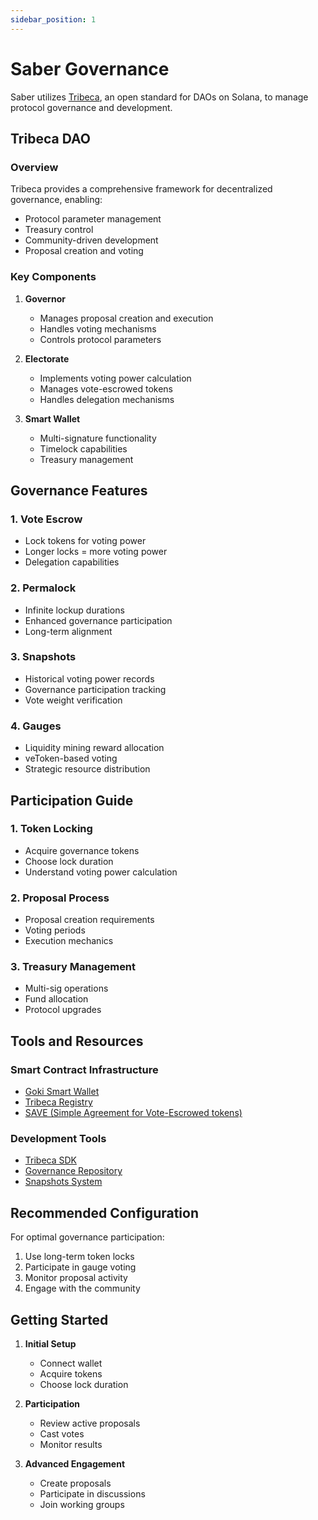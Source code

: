 ```yaml
---
sidebar_position: 1
---
```


# Saber Governance

Saber utilizes [Tribeca](https://tribeca.so), an open standard for DAOs on Solana, to manage protocol governance and development.

## Tribeca DAO

### Overview
Tribeca provides a comprehensive framework for decentralized governance, enabling:
- Protocol parameter management
- Treasury control
- Community-driven development
- Proposal creation and voting

### Key Components

1. **Governor**
   - Manages proposal creation and execution
   - Handles voting mechanisms
   - Controls protocol parameters

2. **Electorate**
   - Implements voting power calculation
   - Manages vote-escrowed tokens
   - Handles delegation mechanisms

3. **Smart Wallet**
   - Multi-signature functionality
   - Timelock capabilities
   - Treasury management

## Governance Features

### 1. Vote Escrow
- Lock tokens for voting power
- Longer locks = more voting power
- Delegation capabilities

### 2. Permalock
- Infinite lockup durations
- Enhanced governance participation
- Long-term alignment

### 3. Snapshots
- Historical voting power records
- Governance participation tracking
- Vote weight verification

### 4. Gauges
- Liquidity mining reward allocation
- veToken-based voting
- Strategic resource distribution

## Participation Guide

### 1. Token Locking
- Acquire governance tokens
- Choose lock duration
- Understand voting power calculation

### 2. Proposal Process
- Proposal creation requirements
- Voting periods
- Execution mechanics

### 3. Treasury Management
- Multi-sig operations
- Fund allocation
- Protocol upgrades

## Tools and Resources

### Smart Contract Infrastructure
- [Goki Smart Wallet](https://github.com/GokiProtocol/goki)
- [Tribeca Registry](https://github.com/TribecaHQ/tribeca-registry)
- [SAVE (Simple Agreement for Vote-Escrowed tokens)](https://github.com/TribecaHQ/save)

### Development Tools
- [Tribeca SDK](https://docs.tribeca.so)
- [Governance Repository](https://github.com/saber-hq/governance)
- [Snapshots System](https://github.com/saber-hq/snapshots)

## Recommended Configuration

For optimal governance participation:
1. Use long-term token locks
2. Participate in gauge voting
3. Monitor proposal activity
4. Engage with the community

## Getting Started

1. **Initial Setup**
   - Connect wallet
   - Acquire tokens
   - Choose lock duration

2. **Participation**
   - Review active proposals
   - Cast votes
   - Monitor results

3. **Advanced Engagement**
   - Create proposals
   - Participate in discussions
   - Join working groups